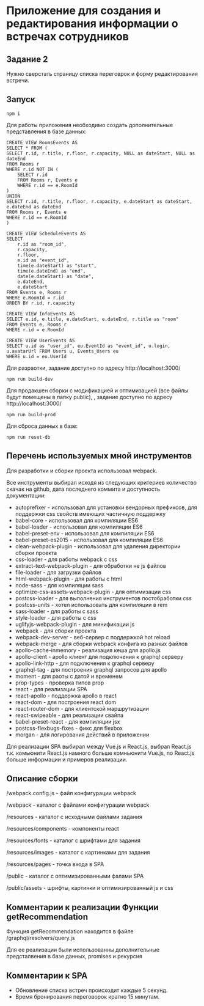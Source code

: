# Приложение для создания и редактирования информации о встречах сотрудников

## Задание 2
Нужно сверстать страницу списка переговрок и форму редактирования встречи.

## Запуск
```
npm i
```
Для работы приложения необходимо создать дополнительные представления в базе данных:
```
CREATE VIEW RoomsEvents AS
SELECT * FROM (
SELECT r.id, r.title, r.floor, r.capacity, NULL as dateStart, NULL as dateEnd
FROM Rooms r
WHERE r.id NOT IN (
	SELECT r.id
	FROM Rooms r, Events e
	WHERE r.id == e.RoomId
)
UNION
SELECT r.id, r.title, r.floor, r.capacity, e.dateStart as dateStart, e.dateEnd as dateEnd
FROM Rooms r, Events e
WHERE r.id == e.RoomId
)
```
```
CREATE VIEW ScheduleEvents AS
SELECT 
	r.id as "room_id", 
	r.capacity, 
	r.floor,
	e.id as "event_id", 
	time(e.dateStart) as "start", 
	time(e.dateEnd) as "end",
	date(e.dateStart) as "date",
	e.dateEnd, 
    e.dateStart
FROM Events e, Rooms r
WHERE e.RoomId = r.id
ORDER BY r.id, r.capacity
```

```
CREATE VIEW InfoEvents AS
SELECT e.id, e.title, e.dateStart, e.dateEnd, r.title as "room"
FROM Events e, Rooms r
WHERE r.id = e.RoomId
```

```
CREATE VIEW UserEvents AS
SELECT u.id as "user_id", eu.EventId as "event_id", u.login, u.avatarUrl FROM Users u, Events_Users eu
WHERE u.id = eu.UserId
```
Для разраотки, задание доступно по адресу http://localhost:3000/
```
npm run build-dev
```
Для продакшен сборки с модификацией и оптимизацией (все файлы будут помещены в папку public), , задание доступно по адресу http://localhost:3000/
```
npm run build-prod
```  

Для сброса данных в базе:
```
npm run reset-db
```
## Перечень используемых мной инструментов
Для разработки и сборки проекта использовал webpack.

Все инструменты выбирал исходя из следующих критериев количество скачак на github, дата последнего коммита и доступность документации:

- autoprefixer -  использовал для установки вендорных префиксов, для поддержки css свойств имеющих частичную поддержку
- babel-core - использовал для компиляции ES6
- babel-loader - использовал для компиляции ES6
- babel-preset-env - использовал для компиляции ES6
- babel-preset-es2015 - использовал для компиляции ES6
- clean-webpack-plugin - использовал для удаления директории сборки проекта
- css-loader - для работы webpack с css
- extract-text-webpack-plugin - для обработки не js файлов
- file-loader - для загрузки файлов
- html-webpack-plugin - для работы с html
- node-sass - для компиляции sass
- optimize-css-assets-webpack-plugin - для оптимизации css
- postcss-loader - для выполнения инструментов постобработки css
- postcss-units - хотел использовать для компиляции в rem
- sass-loader - для работы с sass
- style-loader - для работы с css
- uglifyjs-webpack-plugin - для минификации js
- webpack - для сборки проекта
- webpack-dev-server - веб-сервер с поддержкой hot reload
- webpack-merge - для сборки webpack конфига из разных файлов
- apollo-cache-inmemory - реализация кеша для apollo.js 
- apollo-client - apollo клиент для подключения к graphql серверу
- apollo-link-http - для подключения к graphql серверу
- graphql-tag - для построения graphql запросов для apollo
- moment - для раоты с датой и временем
- prop-types - проверка типов prop
- react - для реализации SPA
- react-apollo - поддержка apollo в react
- react-dom - для построения react dom
- react-router-dom - для клиентской маршрутизации
- react-swipeable - для реализации свайпа
- babel-preset-react - для компиляции jsx
- postcss-flexbugs-fixes - фикс для flexbox
- morgan - для логирования действий в приложении

Для реализации SPA выбирал между Vue.js и React.js, выбрал React.js т.к. комьюнити React.js намного больше комньюнити Vue.js, по React.js больше информации и примеров реализации.

## Описание сборки

/webpack.config.js - файл конфигурации webpack

/webpack - каталог с файлами конфигурации webpack

/resources - каталог с исходными файлами задания

/resources/components - компоненты react

/resources/fonts - каталог с шрифтами для задания

/resources/images - каталог с картинками для задания

/resources/pages - точка входа в SPA

/public - каталог с оптимизированными фалами SPA

/public/assets - шрифты, картинки и оптимизированный js и css

## Комментарии к реализации Функции getRecommendation 
   
Функция getRecommendation находится в файле /graphql/resolvers/query.js

Для ее реализации были использованны дополнительные предсталвения в базе данных, promises и рекурсия

## Комментарии к SPA

- Обновление списка встреч происходит каждые 5 секунд.
- Время бронирования переговорок кратно 15 минутам.

